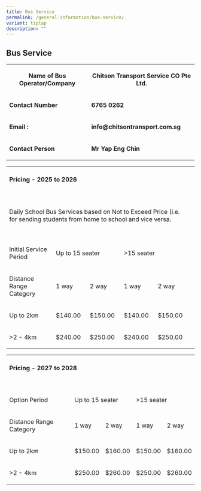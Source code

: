 ```yaml
---
title: Bus Service
permalink: /general-information/bus-service/
variant: tiptap
description: ""
---
```

<h2><strong>Bus Service</strong></h2>
<p></p>
<p></p>
<table style="minWidth: 50px">
<colgroup>
<col>
<col>
</colgroup>
<tbody>
<tr>
<th rowspan="1" colspan="1">
<p>Name of Bus Operator/Company</p>
</th>
<th rowspan="1" colspan="1">
<p>Chitson Transport Service CO Pte Ltd.</p>
</th>
</tr>
<tr>
<td rowspan="1" colspan="1">
<p><strong>Contact Number</strong>
</p>
</td>
<td rowspan="1" colspan="1">
<p><strong>6765 0262</strong>
</p>
</td>
</tr>
<tr>
<td rowspan="1" colspan="1">
<p><strong>Email :</strong>
</p>
</td>
<td rowspan="1" colspan="1">
<p><strong>info@chitsontransport.com.sg</strong>
</p>
</td>
</tr>
<tr>
<td rowspan="1" colspan="1">
<p><strong>Contact Person</strong>
</p>
</td>
<td rowspan="1" colspan="1">
<p><strong>Mr Yap Eng Chin</strong>
</p>
</td>
</tr>
</tbody>
</table>
<p></p>
<table style="minWidth: 150px">
<colgroup>
<col>
<col>
<col>
<col>
<col>
<col>
</colgroup>
<tbody>
<tr>
<td rowspan="1" colspan="3">
<h4><strong>Pricing - 2025 to 2026</strong></h4>
</td>
<td rowspan="1" colspan="1">
<p></p>
</td>
<td rowspan="1" colspan="1">
<p></p>
</td>
<td rowspan="1" colspan="1">
<p></p>
</td>
</tr>
<tr>
<td rowspan="1" colspan="1">
<p></p>
</td>
<td rowspan="1" colspan="1">
<p></p>
</td>
<td rowspan="1" colspan="1">
<p></p>
</td>
<td rowspan="1" colspan="1">
<p></p>
</td>
<td rowspan="1" colspan="1">
<p></p>
</td>
<td rowspan="1" colspan="1">
<p></p>
</td>
</tr>
<tr>
<td rowspan="1" colspan="5">
<p>Daily School Bus Services based on Not to Exceed Price (i.e. for sending
students from home to school and vice versa.</p>
</td>
<td rowspan="1" colspan="1">
<p></p>
</td>
</tr>
<tr>
<td rowspan="1" colspan="1">
<p></p>
</td>
<td rowspan="1" colspan="1">
<p></p>
</td>
<td rowspan="1" colspan="1">
<p></p>
</td>
<td rowspan="1" colspan="1">
<p></p>
</td>
<td rowspan="1" colspan="1">
<p></p>
</td>
<td rowspan="1" colspan="1">
<p></p>
</td>
</tr>
<tr>
<td rowspan="1" colspan="1">
<p>Initial Service Period</p>
</td>
<td rowspan="1" colspan="2">
<p>Up to 15 seater</p>
</td>
<td rowspan="1" colspan="2">
<p>&gt;15 seater</p>
</td>
<td rowspan="1" colspan="1">
<p></p>
</td>
</tr>
<tr>
<td rowspan="2" colspan="1">
<p>Distance Range Category</p>
</td>
<td rowspan="2" colspan="1">
<p>1 way</p>
</td>
<td rowspan="2" colspan="1">
<p>2 way&nbsp;</p>
</td>
<td rowspan="2" colspan="1">
<p>1 way</p>
</td>
<td rowspan="2" colspan="1">
<p>2 way&nbsp;</p>
</td>
<td rowspan="1" colspan="1">
<p></p>
</td>
</tr>
<tr>
<td rowspan="1" colspan="1">
<p></p>
</td>
</tr>
<tr>
<td rowspan="1" colspan="1">
<p>Up to 2km</p>
</td>
<td rowspan="1" colspan="1">
<p>$140.00</p>
</td>
<td rowspan="1" colspan="1">
<p>$150.00</p>
</td>
<td rowspan="1" colspan="1">
<p>$140.00</p>
</td>
<td rowspan="1" colspan="1">
<p>$150.00</p>
</td>
<td rowspan="1" colspan="1">
<p></p>
</td>
</tr>
<tr>
<td rowspan="1" colspan="1">
<p>&gt;2 - 4km</p>
</td>
<td rowspan="1" colspan="1">
<p>$240.00</p>
</td>
<td rowspan="1" colspan="1">
<p>$250.00</p>
</td>
<td rowspan="1" colspan="1">
<p>$240.00</p>
</td>
<td rowspan="1" colspan="1">
<p>$250.00</p>
</td>
<td rowspan="1" colspan="1">
<p></p>
</td>
</tr>
</tbody>
</table>
<table style="minWidth: 125px">
<colgroup>
<col>
<col>
<col>
<col>
<col>
</colgroup>
<tbody>
<tr>
<td rowspan="1" colspan="3">
<h4><strong>Pricing - 2027 to 2028</strong></h4>
</td>
<td rowspan="1" colspan="1">
<p></p>
</td>
<td rowspan="1" colspan="1">
<p></p>
</td>
</tr>
<tr>
<td rowspan="1" colspan="1">
<p></p>
</td>
<td rowspan="1" colspan="1">
<p></p>
</td>
<td rowspan="1" colspan="1">
<p></p>
</td>
<td rowspan="1" colspan="1">
<p></p>
</td>
<td rowspan="1" colspan="1">
<p></p>
</td>
</tr>
<tr>
<td rowspan="1" colspan="1">
<p>Option Period</p>
</td>
<td rowspan="1" colspan="2">
<p>Up to 15 seater</p>
</td>
<td rowspan="1" colspan="2">
<p>&gt;15 seater</p>
</td>
</tr>
<tr>
<td rowspan="2" colspan="1">
<p>Distance Range Category</p>
</td>
<td rowspan="2" colspan="1">
<p>1 way</p>
</td>
<td rowspan="2" colspan="1">
<p>2 way&nbsp;</p>
</td>
<td rowspan="2" colspan="1">
<p>1 way</p>
</td>
<td rowspan="2" colspan="1">
<p>2 way&nbsp;</p>
</td>
</tr>
<tr></tr>
<tr>
<td rowspan="1" colspan="1">
<p>Up to 2km</p>
</td>
<td rowspan="1" colspan="1">
<p>$150.00</p>
</td>
<td rowspan="1" colspan="1">
<p>$160.00</p>
</td>
<td rowspan="1" colspan="1">
<p>$150.00</p>
</td>
<td rowspan="1" colspan="1">
<p>$160.00</p>
</td>
</tr>
<tr>
<td rowspan="1" colspan="1">
<p>&gt;2 - 4km</p>
</td>
<td rowspan="1" colspan="1">
<p>$250.00</p>
</td>
<td rowspan="1" colspan="1">
<p>$260.00</p>
</td>
<td rowspan="1" colspan="1">
<p>$250.00</p>
</td>
<td rowspan="1" colspan="1">
<p>$260.00</p>
</td>
</tr>
</tbody>
</table>
<p></p>